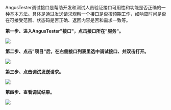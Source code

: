 [//]: # (如何调试接口)

[//]: # (=====)

AngusTester调试接口是帮助开发和测试人员验证接口可用性和功能是否正确的一种基本方法。具体是通过发送请求观察一个接口是否按预期工作，如响应时间是否在可接受范围、状态码是否正确、返回内容是否和需求一致等。

**第一步、进入AngusTester"接口"，点击接口所在"服务"。**

![](https://bj-c1-prod-files.xcan.cloud/storage/pubapi/v1/file/debug-apis-step1.png?fid=251751339858592090&fpt=SmGgD5sG3P5Fn4R1b9Ke0yVdwuAc1RwgeoW5DhHz)

**第二步、点击"项目"后，在右侧接口列表里选中调试接口、并双击打开。**

![](https://bj-c1-prod-files.xcan.cloud/storage/pubapi/v1/file/debug-apis-step2.png?fid=251751339858592092&fpt=J13jfBHJfxdXmLrixDXtDM4TUTzvC8TS7tRHjCtp)

**第三步、点击调试发送请求。**

![](https://bj-c1-prod-files.xcan.cloud/storage/pubapi/v1/file/QS06-03.png?fid=203622614944448706&fpt=YLBOgbT6Uq8tgKfsYksToMzLeQtOADeYlV6POTG2)

**第四步、查看调试结果。**

![](https://bj-c1-prod-files.xcan.cloud/storage/pubapi/v1/file/debug-apis-step4.png?fid=251751339858592094&fpt=VmFbNKAz7yO64esmeNkBWvo1PQMFI5mrnxBieXrx)

